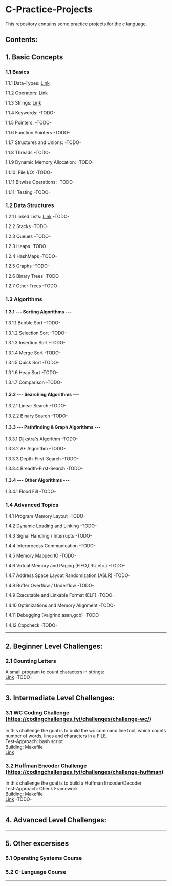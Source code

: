 # C-Practice-Projects

This repository contains some practice projects for the c language. 

## Contents:

## 1. Basic Concepts 

### 1.1 Basics 
1.1.1 Data-Types:
[Link](/Basic-Concepts/Basics/Data-Types/)  

1.1.2 Operators:
[Link](/Basic-Concepts/Basics/Operators/) 

1.1.3 Strings:
[Link](/Basic-Concepts/Basics/Strings)  

1.1.4 Keywords:
-TODO-

1.1.5 Pointers:
-TODO-

1.1.6 Function Pointers
-TODO-

1.1.7 Structures and Unions:
-TODO-

1.1.8 Threads
-TODO-

1.1.9 Dynamic Memory Allocation:
-TODO-

1.1.10: File I/O:
-TODO-

1.1.11 Bitwise Operations:
-TODO-

1.1.11: Testing
-TODO-


### 1.2 Data Structures  
1.2.1 Linked Lists:
[Link](/Basic-Concepts/Data-Structures/Linked-List)
-TODO-

1.2.2 Stacks
-TODO-

1.2.3 Queues
-TODO-

1.2.3 Heaps
-TODO-

1.2.4 HashMaps
-TODO-

1.2.5 Graphs
-TODO-

1.2.6 Binary Trees
-TODO-

1.2.7 Other Trees
-TODO



### 1.3 Algorithms  

#### 1.3.1 --- Sorting Algorithms --- 

1.3.1.1 Bubble Sort -TODO-  

1.3.1.2 Selection Sort -TODO-  

1.3.1.3 Insertion Sort -TODO-  

1.3.1.4 Merge Sort -TODO-  

1.3.1.5 Quick Sort -TODO-  

1.3.1.6 Heap Sort  -TODO-  

1.3.1.7 Comparison -TODO-  

#### 1.3.2 --- Searching Algorithms ---  

1.3.2.1 Linear Search  -TODO-  

1.3.2.2 Binary Search  -TODO-  

#### 1.3.3 --- Pathfinding & Graph Algorithms ---  

1.3.3.1 Dijkstra's Algorithm -TODO-  

1.3.3.2 A* Algorithm -TODO-  

1.3.3.3 Depth-First-Search -TODO-  

1.3.3.4 Breadth-First-Search -TODO-  

#### 1.3.4 --- Other Algorithms ---  

1.3.4.1 Flood Fill -TODO-

### 1.4 Advanced Topics  

1.4.1 Program Memory Layout -TODO-  

1.4.2 Dynamic Loading and Linking -TODO-  

1.4.3 Signal Handling / Interrupts -TODO-  

1.4.4 Interprocess Communication -TODO-  

1.4.5 Memory Mapped IO -TODO-  

1.4.6 Virtual Memory and Paging (FIFO,LRU,etc.) -TODO-  

1.4.7 Address Space Layout Randomization (ASLR) -TODO-  

1.4.8 Buffer Overflow / Underflow -TODO-  

1.4.9 Executable and Linkable Format (ELF) -TODO-  

1.4.10 Optimizations and Memory Alignment -TODO-  

1.4.11 Debugging (Valgrind,asan,gdb) -TODO-  

1.4.12 Cppcheck -TODO-  


---

## 2. Beginner Level Challenges:

### 2.1 Counting Letters
A small program to count characters in strings:  
[Link](/Beginner-Level/Counting-Letters/)
-TODO-

---

## 3. Intermediate Level Challenges:

### 3.1 WC Coding Challenge (https://codingchallenges.fyi/challenges/challenge-wc/)
In this challenge the goal is to build the wc command line tool, which counts number of words, lines and characters in a FILE.  
Test-Approach: bash script  
Building: Makefile  
[Link](/Intermediate-Level/WC-Challenge/)  

### 3.2 Huffman Encoder Challenge (https://codingchallenges.fyi/challenges/challenge-huffman)
In this challenge the goal is to build a Huffman Encoder/Decoder  
Test-Approach: Check Framework  
Building: Makefile  
[Link](/Intermediate-Level/Huffman-Encoder-Challenge/)
-TODO-

---

## 4. Advanced Level Challenges:

---

## 5. Other excersises

### 5.1 Operating Systems Course

### 5.2 C-Language Course
---
